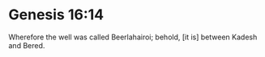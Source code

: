 # Genesis 16:14

Wherefore the well was called Beerlahairoi; behold, [it is] between Kadesh and Bered.